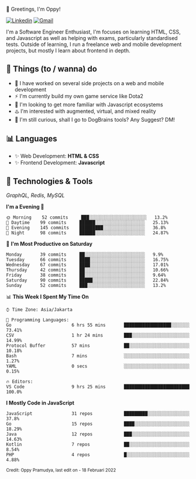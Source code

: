 👋 Greetings, I'm Oppy!

<!-- Social Media -->
[![Linkedin](https://img.shields.io/badge/-oppypramudya-blue?style=flat&logo=Linkedin&logoColor=white)](https://www.linkedin.com/in/oppypramudya/)
[![Gmail](https://img.shields.io/badge/-oppypramudya5@gmail.com-c14438?style=flat&logo=Gmail&logoColor=white)](mailto:oppypramudya5@gmail.com)


<!-- Introduction -->
I'm a Software Engineer Enthusiast, I'm focuses on learning HTML, CSS, and Javascript as well as helping with exams, particularly standardised tests. 
Outside of learning, I run a freelance web and mobile development projects, but mostly I learn about frontend in depth.

## 📃 Things (to / wanna) do
- 🐝 I have worked on several side projects on a web and mobile development
- ⚡ I'm currently build my own game service like Dota2
- 🌱 I'm looking to get more familiar with Javascript ecosystems
- ♨️ I'm interested with augmented, virtual, and mixed reality
- 🤔 I'm still curious, shall I go to DogBrains tools? Any Suggest? DM!

## 📊 Languages
- ✨ Web Development: **HTML & CSS**
- ✨ Frontend Development: **Javascript**

## 🔧 Technologies & Tools
*GraphQL, Redis, MySQL*

<!--START_SECTION:waka-->
**I'm a Evening 🦉** 

```text
🌞 Morning    52 commits     ███░░░░░░░░░░░░░░░░░░░░░░   13.2% 
🌆 Daytime    99 commits     ██████░░░░░░░░░░░░░░░░░░░   25.13% 
🌃 Evening    145 commits    █████████░░░░░░░░░░░░░░░░   36.8% 
🌙 Night      98 commits     ██████░░░░░░░░░░░░░░░░░░░   24.87%

```
📅 **I'm Most Productive on Saturday** 

```text
Monday       39 commits     ██░░░░░░░░░░░░░░░░░░░░░░░   9.9% 
Tuesday      66 commits     ████░░░░░░░░░░░░░░░░░░░░░   16.75% 
Wednesday    67 commits     ████░░░░░░░░░░░░░░░░░░░░░   17.01% 
Thursday     42 commits     ██░░░░░░░░░░░░░░░░░░░░░░░   10.66% 
Friday       38 commits     ██░░░░░░░░░░░░░░░░░░░░░░░   9.64% 
Saturday     90 commits     █████░░░░░░░░░░░░░░░░░░░░   22.84% 
Sunday       52 commits     ███░░░░░░░░░░░░░░░░░░░░░░   13.2%

```


📊 **This Week I Spent My Time On** 

```text
⌚︎ Time Zone: Asia/Jakarta

💬 Programming Languages: 
Go                       6 hrs 55 mins       ██████████████████░░░░░░░   73.41% 
CSV                      1 hr 24 mins        ███░░░░░░░░░░░░░░░░░░░░░░   14.99% 
Protocol Buffer          57 mins             ██░░░░░░░░░░░░░░░░░░░░░░░   10.18% 
Bash                     7 mins              ░░░░░░░░░░░░░░░░░░░░░░░░░   1.27% 
YAML                     0 secs              ░░░░░░░░░░░░░░░░░░░░░░░░░   0.15%

🔥 Editors: 
VS Code                  9 hrs 25 mins       █████████████████████████   100.0%

```

**I Mostly Code in JavaScript** 

```text
JavaScript               31 repos            █████████░░░░░░░░░░░░░░░░   37.8% 
Go                       15 repos            ████░░░░░░░░░░░░░░░░░░░░░   18.29% 
Java                     12 repos            ███░░░░░░░░░░░░░░░░░░░░░░   14.63% 
Kotlin                   7 repos             ██░░░░░░░░░░░░░░░░░░░░░░░   8.54% 
PHP                      4 repos             █░░░░░░░░░░░░░░░░░░░░░░░░   4.88%

```



<!--END_SECTION:waka-->

<sub>Credit: Oppy Pramudya, last edit on - 18 Februari 2022</sub>
